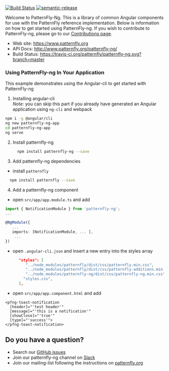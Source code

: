 [![Build Status](https://travis-ci.org/patternfly/patternfly-ng.svg?branch=master)](https://travis-ci.org/patternfly/patternfly-ng) [![semantic-release](https://img.shields.io/badge/%20%20%F0%9F%93%A6%F0%9F%9A%80-semantic--release-e10079.svg)](https://github.com/semantic-release/semantic-release)

Welcome to PatternFly-Ng.  This is a library of common Angular components for use with the PatternFly reference implementation. Below is information on how to get started using PatternFly-ng.  If you wish to contribute to PatternFly-ng, please go to our [Contributions page][contributing].

- Web site: https://www.patternfly.org
- API Docs: http://www.patternfly.org/patternfly-ng/
- Build Status: https://travis-ci.org/patternfly/patternfly-ng.svg?branch=master


### Using PatternFly-ng In Your Application

This example demonstrates using the Angular-cli to get started with PatternFly-ng

1. Installing angular-cli  
*Note*: you can skip this part if you already have generated an Angular application using `ng-cli` and webpack
  
 ```bash
 npm i -g @angular/cli
 ng new patternfly-ng-app
 cd patternfly-ng-app
 ng serve
 ```

2. Install patternfly-ng
   ```bash
     npm install patternfly-ng --save
   ```

3. Add patternfly-ng dependencies
 
 - install `patternfly`

 ```bash
   npm install patternfly --save
 ```
 
4. Add a patternfly-ng component
- open `src/app/app.module.ts` and add

```typescript
import { NotificationModule } from 'patternfly-ng';
...

@NgModule({
   ...
   imports: [NotificationModule, ... ],
    ... 
})
```

- open `.angular-cli.json` and insert a new entry into the styles array 

```json
      "styles": [
         "../node_modules/patternfly/dist/css/patternfly.min.css",
         "../node_modules/patternfly/dist/css/patternfly-additions.min.css",
         "../node_modules/patternfly-ng/dist/css/patternfly-ng.min.css",
        "styles.css",
      ],
```

- open `src/app/app.component.html` and add
```
<pfng-toast-notification
  [header]="'test header'"
  [message]="'this is a notification'"
  [showClose]="'true'"
  [type]="'success'">
</pfng-toast-notification>
```

## <a name="question"></a> Do you have a question?
 - Search our [GitHub issues][github-issues]
 - Join our patternfly-ng channel on [Slack](http://slack.patternfly.org)
 - Join our mailing-list following the instructions on [patternfly.org](http://www.patternfly.org/community/)

[contributing]: https://github.com/patternfly/patternfly-ng/blob/master/CONTRIBUTING.md
[github-issues]: https://github.com/patternfly/patternfly-ng/issues
